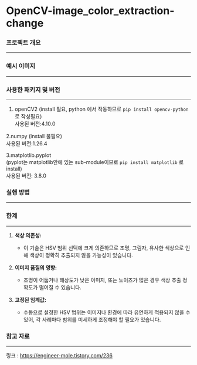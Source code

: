 # OpenCV-image_color_extraction-change

### 프로젝트 개요
***

### 예시 이미지
***


### 사용한 패키지 및 버전
***   
1. openCV2 (install 필요, python 에서 작동하므로 ``` pip install opencv-python ```로 작성필요)   
사용된 버전:4.10.0

2.numpy (install 불필요)   
사용된 버전:1.26.4

3.matplotlib.pyplot   
(pyplot는 matplotlib안에 있는 sub-module이므로 ``` pip install matplotlib ``` 로 install)   
사용된 버전: 3.8.0

### 실행 방법
***

### 한계
***
1. **색상 의존성:**  
   - 이 기술은 HSV 범위 선택에 크게 의존하므로 조명, 그림자, 유사한 색상으로 인해 색상이 정확히 추출되지 않을 가능성이 있습니다.  

2. **이미지 품질의 영향:**  
   - 조명이 어둡거나 해상도가 낮은 이미지, 또는 노이즈가 많은 경우 색상 추출 정확도가 떨어질 수 있습니다.  

3. **고정된 임계값:**  
   - 수동으로 설정한 HSV 범위는 이미지나 환경에 따라 유연하게 적용되지 않을 수 있어, 각 사례마다 범위를 미세하게 조정해야 할 필요가 있습니다.  

### 참고 자료
***
링크 : <https://engineer-mole.tistory.com/236>
